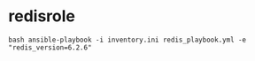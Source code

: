 # redisrole

``bash
ansible-playbook -i inventory.ini redis_playbook.yml -e "redis_version=6.2.6"
``
